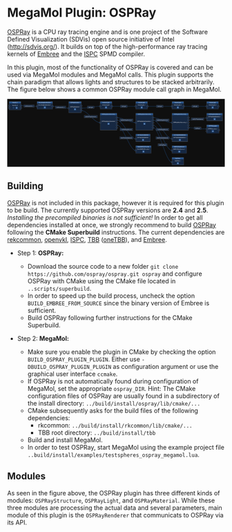 # MegaMol Plugin: OSPRay

[OSPRay](http://ospray.org) is a CPU ray tracing engine and is one project of the Software Defined Visualization (SDVis) open source initiative of Intel (http://sdvis.org/).
It builds on top of the high-performance ray tracing kernels of [Embree](https://embree.github.io/) and the [ISPC](https://ispc.github.io/) SPMD compiler.

In this plugin, most of the functionality of OSPRay is covered and can be used via MegaMol modules and MegaMol calls.
This plugin supports the chain paradigm that allows lights and structures to be stacked arbitrarily.
The figure below shows a common OSPRay module call graph in MegaMol.

![](ospray_configurator.png)


## Building

[OSPRay](http://ospray.org) is not included in this package, however it is required for this plugin to be build.
The currently supported OSPRay versions are **2.4** and **2.5**.
*Installing the precompiled binaries is not sufficient!*
In order to get all dependencies installed at once, we strongly recommend to build [OSPRay](https://www.ospray.org/downloads.html) following the **CMake Superbuild** instructions.
The current dependencies are [rekcommon](https://github.com/ospray/rkcommon), [openvkl](https://www.openvkl.org/), [ISPC](https://ispc.github.io/), [TBB](https://www.threadingbuildingblocks.org/) ([oneTBB](https://github.com/oneapi-src/oneTBB)), and [Embree](https://embree.github.io/).

- Step 1: **OSPRay:** 
    - Download the source code to a new folder `git clone https://github.com/ospray/ospray.git ospray` and configure OSPRay with CMake using the CMake file located in `..scripts/superbuild`. 
    - In order to speed up the build process, uncheck the option `BUILD_EMBREE_FROM_SOURCE` since the binary version of Embree is sufficient. 
    - Build OSPRay following further instructions for the CMake Superbuild.

- Step 2: **MegaMol:** 
    - Make sure you enable the plugin in CMake by checking the option `BUILD_OSPRAY_PLUGIN_PLUGIN`.
    Either use `-DBUILD_OSPRAY_PLUGIN_PLUGIN` as configuration argument or use the graphical user interface `ccmake`.
    - If OSPRay is not automatically found during configuration of MegaMol, set the appropriate `ospray_DIR`.
    Hint: The CMake configuration files of OSPRay are usually found in a subdirectory of the install directory: `../build/install/ospray/lib/cmake/...`
    - CMake subsequently asks for the build files of the following dependencies:
        - rkcommon: `../build/install/rkcommon/lib/cmake/...`
        - TBB root directory: `../build/install/tbb`
    - Build and install MegaMol. 
    - In order to test OSPRay, start MegaMol using the example project file `..build/install/examples/testspheres_ospray_megamol.lua`.

## Modules

As seen in the figure above, the OSPRay plugin has three different kinds of modules: `OSPRayStructure`, `OSPRayLight`, and  `OSPRayMaterial`.
While these three modules are processing the actual data and several parameters, main module of this plugin is the `OSPRayRenderer` that communicats to OSPRay via its API.
